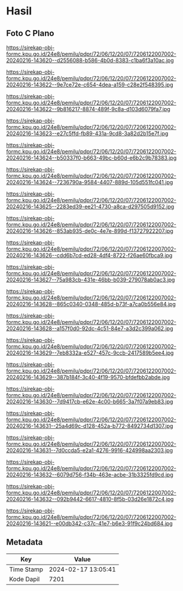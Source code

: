 # Hasil

## Foto C Plano

https://sirekap-obj-formc.kpu.go.id/24e8/pemilu/pdpr/72/06/12/20/07/7206122007002-20240216-143620--d2556088-b586-4b0d-8383-c1ba6f3a10ac.jpg

https://sirekap-obj-formc.kpu.go.id/24e8/pemilu/pdpr/72/06/12/20/07/7206122007002-20240216-143622--9e7ce72e-c654-4dea-a159-c28e2f548395.jpg

https://sirekap-obj-formc.kpu.go.id/24e8/pemilu/pdpr/72/06/12/20/07/7206122007002-20240216-143622--9b816217-8874-489f-9c8a-d103d6079fa7.jpg

https://sirekap-obj-formc.kpu.go.id/24e8/pemilu/pdpr/72/06/12/20/07/7206122007002-20240216-143623--e27c5ffd-fb89-431a-9cd8-3a82d2b15e7f.jpg

https://sirekap-obj-formc.kpu.go.id/24e8/pemilu/pdpr/72/06/12/20/07/7206122007002-20240216-143624--b50337f0-b663-49bc-b60d-e6b2c9b78383.jpg

https://sirekap-obj-formc.kpu.go.id/24e8/pemilu/pdpr/72/06/12/20/07/7206122007002-20240216-143624--7236790a-9584-4407-889d-105d551fc041.jpg

https://sirekap-obj-formc.kpu.go.id/24e8/pemilu/pdpr/72/06/12/20/07/7206122007002-20240216-143625--2283ed39-ee21-4730-a8ca-d297505d9152.jpg

https://sirekap-obj-formc.kpu.go.id/24e8/pemilu/pdpr/72/06/12/20/07/7206122007002-20240216-143626--853ab935-de0c-4e7e-899d-f13727922207.jpg

https://sirekap-obj-formc.kpu.go.id/24e8/pemilu/pdpr/72/06/12/20/07/7206122007002-20240216-143626--cdd6b7cd-ed28-4df4-8722-f26ae60fbca9.jpg

https://sirekap-obj-formc.kpu.go.id/24e8/pemilu/pdpr/72/06/12/20/07/7206122007002-20240216-143627--75a983cb-431e-46bb-b039-279078ab0ac3.jpg

https://sirekap-obj-formc.kpu.go.id/24e8/pemilu/pdpr/72/06/12/20/07/7206122007002-20240216-143628--865c0340-0348-485d-b73f-a7ca0b556e84.jpg

https://sirekap-obj-formc.kpu.go.id/24e8/pemilu/pdpr/72/06/12/20/07/7206122007002-20240216-143628--a157f0d0-92dc-4c51-84e7-a3d2c399a062.jpg

https://sirekap-obj-formc.kpu.go.id/24e8/pemilu/pdpr/72/06/12/20/07/7206122007002-20240216-143629--7eb8332a-e527-457c-9ccb-2417589b5ee4.jpg

https://sirekap-obj-formc.kpu.go.id/24e8/pemilu/pdpr/72/06/12/20/07/7206122007002-20240216-143629--387b184f-3c40-4f19-9570-bfdefbb2abde.jpg

https://sirekap-obj-formc.kpu.go.id/24e8/pemilu/pdpr/72/06/12/20/07/7206122007002-20240216-143630--7d9417cb-e62e-4c00-b665-3a7f07a9eb83.jpg

https://sirekap-obj-formc.kpu.go.id/24e8/pemilu/pdpr/72/06/12/20/07/7206122007002-20240216-143631--25a4d69c-d128-452a-b772-8492734d1307.jpg

https://sirekap-obj-formc.kpu.go.id/24e8/pemilu/pdpr/72/06/12/20/07/7206122007002-20240216-143631--7d0ccda5-e2a1-4276-9916-424998aa2303.jpg

https://sirekap-obj-formc.kpu.go.id/24e8/pemilu/pdpr/72/06/12/20/07/7206122007002-20240216-143632--6079d756-f34b-463e-acbe-31b3325fd9cd.jpg

https://sirekap-obj-formc.kpu.go.id/24e8/pemilu/pdpr/72/06/12/20/07/7206122007002-20240216-143632--092b9442-6617-4810-8f5b-03d26e1872c4.jpg

https://sirekap-obj-formc.kpu.go.id/24e8/pemilu/pdpr/72/06/12/20/07/7206122007002-20240216-143621--e00db342-c37c-41e7-b6e3-91f9c24bd684.jpg


## Metadata

| Key        | Value               |
| ---------- | ------------------- |
| Time Stamp | 2024-02-17 13:05:41 |
| Kode Dapil | 7201                |



